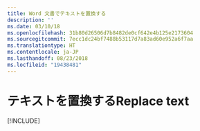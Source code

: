 ```yaml
---
title: Word 文書でテキストを置換する
description: ''
ms.date: 03/10/18
ms.openlocfilehash: 31b80d26506d7b8482de0cf642e4b125e2173604
ms.sourcegitcommit: 7ecc1dc24bf7488b53117d7a83ad60e952a6f7aa
ms.translationtype: HT
ms.contentlocale: ja-JP
ms.lasthandoff: 08/23/2018
ms.locfileid: "19438481"
---
```

# <a name="replace-text"></a><span data-ttu-id="399bd-102">テキストを置換する</span><span class="sxs-lookup"><span data-stu-id="399bd-102">Replace text</span></span>

[!INCLUDE[](../includes/word-tutorial-replace-text.md)]